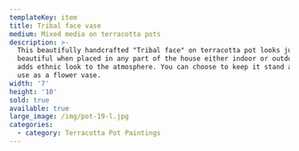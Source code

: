 ```yaml
---
templateKey: item
title: Tribal face vase
medium: Mixed media on terracotta pots
description: >-
  This beautifully handcrafted "Tribal face" on terracotta pot looks just so
  beautiful when placed in any part of the house either indoor or outdoor. It
  adds ethnic look to the atmosphere. You can choose to keep it stand alone or
  use as a flower vase.
width: '7'
height: '10'
sold: true
available: true
large_image: /img/pot-19-l.jpg
categories:
  - category: Terracotta Pot Paintings
---
```


